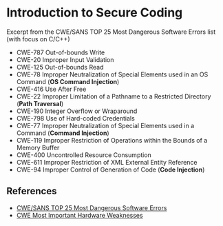 # Introduction to Secure Coding


Excerpt from the CWE/SANS TOP 25 Most Dangerous Software Errors list (with focus on C/C++)

* CWE-787 Out-of-bounds Write
* CWE-20  Improper Input Validation
* CWE-125 Out-of-bounds Read
* CWE-78  Improper Neutralization of Special Elements used in an OS Command (**OS Command Injection**)
* CWE-416 Use After Free
* CWE-22  Improper Limitation of a Pathname to a Restricted Directory (**Path Traversal**)
* CWE-190 Integer Overflow or Wraparound
* CWE-798 Use of Hard-coded Credentials
* CWE-77  Improper Neutralization of Special Elements used in a Command (**Command Injection**)
* CWE-119 Improper Restriction of Operations within the Bounds of a Memory Buffer
* CWE-400 Uncontrolled Resource Consumption
* CWE-611 Improper Restriction of XML External Entity Reference
* CWE-94  Improper Control of Generation of Code (**Code Injection**)


## References

* [CWE/SANS TOP 25 Most Dangerous Software Errors](https://www.sans.org/top25-software-errors/)
* [CWE Most Important Hardware Weaknesses](https://cwe.mitre.org/scoring/lists/2021_CWE_MIHW.html)
  
